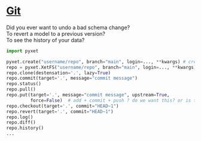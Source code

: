 # [Git](https://git-scm.com)

Did you ever want to undo a bad schema change?   
To revert a model to a previous version?    
To see the history of your data?

```python
import pyxet

pyxet.create("username/repo", branch="main", login=..., **kwargs) # create a new repo
repo = pyxet.XetFS("username/repo", branch="main", login=..., **kwargs)
repo.clone(destensation='.', lazy=True)
repo.commit(target='.', message="commit message")
repo.status()
repo.pull()
repo.put(target='.', message="commit message", upstream=True,
         force=False)  # add + commit + push ? do we want this? or is the copy() enough?
repo.checkout(target='.', commit="HEAD~1")
repo.revert(target='.', commit="HEAD~1")
repo.log()
repo.diff()
repo.history()
...
```